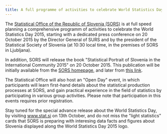 ```yaml
---
title: A full programme of activities to celebrate World Statistics Day 2015 in Slovenia
---
```

The [Statistical Office of the Republic of Slovenia (SORS)](http://www.stat.si) is at full speed planning a comprehensive programm of activities to celebrate the World Statistics Day 2015, starting with a dedicated press conference on 20 October 2015 by the Director General of SURS and by the president of the Statistical Society of Slovenia (at 10:30 local time, in the premises of SORS in Ljubljana).

In addition, SORS will release the book "Statistical Portrait of Slovenia in the International Community 2015" on 20 October 2015. This publication will be initially available from the [SORS homepage](http://www.stat.si), and later from [this link](http://www.stat.si/StatWeb/en/mainnavigation/data/publications).  

The Statistical Office will also host an "Open Day" event, in which participants will learn first-hand details about the statistical production processes at SORS, and gain practical experience in the field of statistics by participating in various group activities. Please note that participation in this events requires prior registration.

Stay tuned for the special advance release about the World Statistics Day, by visiting www.stat.si on 13th October, and do not miss the "light statistics" cards that SORS is preparing with interesing data facts and figures about Slovenia displayed along the World Statistics Day 2015 logo.
